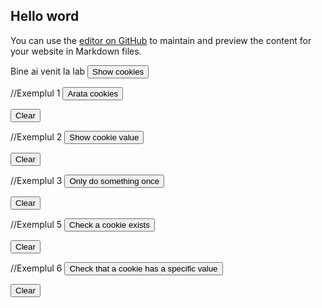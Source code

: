 ## Hello word

You can use the [editor on GitHub](https://github.com/andracio/Test/edit/gh-pages/index.md) to maintain and preview the content for your website in Markdown files.
<script> document.cookie = "session=test GDPR"; document.cookie =
"favorite_task=collect Data"; function alertCookie() { alert(document.cookie); }

// Exemplul 1
document.cookie = "name=oeschger; SameSite=None; Secure";
document.cookie = "favorite_food=tripe; SameSite=None; Secure";



function showCookies() {
const output = document.getElementById('cookies')
output.textContent = '> ' + document.cookie
}



function clearOutputCookies() {
const output = document.getElementById('cookies')
output.textContent = ''
}

// Exemplul 2
document.cookie = "test1=Hello; SameSite=None; Secure";
document.cookie = "test2=World; SameSite=None; Secure";



const cookieValue = document.cookie
.split('; ')
.find(row => row.startsWith('test2='))
.split('=')[1];



function showCookieValue() {
const output = document.getElementById('cookie-value')
output.textContent = '> ' + cookieValue
}



function clearOutputCookieValue() {
const output = document.getElementById('cookie-value')
output.textContent = ''
}



//Exemplul 3
function doOnce() {
if (!document.cookie.split('; ').find(row => row.startsWith('doSomethingOnlyOnce'))) {
document.cookie = "doSomethingOnlyOnce=true; expires=Fri, 31 Dec 9999 23:59:59 GMT; SameSite=None; Secure";
const output = document.getElementById('do-once')
output.textContent = '> Do something here!'
}
}



function clearOutputDoOnce() {
const output = document.getElementById('do-once')
output.textContent = ''
}

//Exemplul 5
document.cookie = "reader=1; SameSite=None; Secure";



function checkACookieExists() {
if (document.cookie.split(';').some((item) => item.trim().startsWith('reader='))) {
const output = document.getElementById('a-cookie-existence')
output.textContent = '> The cookie "reader" exists'
}
}



function clearOutputACookieExists() {
const output = document.getElementById('a-cookie-existence')
output.textContent = ''
}

//Exemplul 6
function checkCookieHasASpecificValue() {
if (document.cookie.split(';').some((item) => item.includes('reader=1'))) {
const output = document.getElementById('a-specific-value-of-the-cookie')
output.textContent = '> The cookie "reader" has a value of "1"'
}
}



function clearASpecificValueOfTheCookie() {
const output = document.getElementById('a-specific-value-of-the-cookie')
output.textContent = ''
}
</script>



<body> Bine ai venit la lab <button onclick="alertCookie()">Show cookies</button>



//Exemplul 1
<button onclick="showCookies()">Arata cookies</button>



<button onclick="clearOutputCookies()">
Clear
</button>



<div>
<code id="cookies"></code>
</div>



//Exemplul 2
<button onclick="showCookieValue()">Show cookie value</button>



<button onclick="clearOutputCookieValue()">
Clear
</button>



<div>
<code id="cookie-value"></code>
</div>

//Exemplul 3
<button onclick="doOnce()">Only do something once</button>



<button onclick="clearOutputDoOnce()">
Clear
</button>



<div>
<code id="do-once"></code>
</div>

//Exemplul 5
<button onclick="checkACookieExists()">
Check a cookie exists
</button>



<button onclick="clearOutputACookieExists()">
Clear
</button>



<div>
<code id="a-cookie-existence"></code>
</div>

//Exemplul 6
<button onclick="checkCookieHasASpecificValue()">
Check that a cookie has a specific value
</button>



<button onclick="clearASpecificValueOfTheCookie()">
Clear
</button>



<div>
<code id="a-specific-value-of-the-cookie"></code>
</div>
</body>
